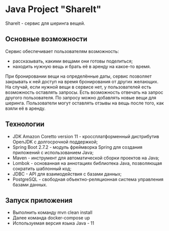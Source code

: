 # Java Project "ShareIt"
ShareIt - cервис для шеринга вещей.

## Основные возможности
Сервис обеспечивает пользователям возможность:

* рассказывать, какими вещами они готовы поделиться;
* находить нужную вещь и брать её в аренду на какое-то время.
 
При бронировании вещи на определённые даты, сервис позволяет закрывать к ней доступ на время бронирования от других желающих. На случай, если нужной вещи в сервисе нет, у пользователей есть возможность оставлять запросы. Есть возможность отвечать на запрос другого пользователя.  По запросу можно добавлять новые вещи для шеринга. Пользователи могут оставлять отзывы на вещь после того, как взяли её в аренду.

## Технологии
* JDK Amazon Coretto version 11 - кроссплатформенный дистрибутив OpenJDK с долгосрочной поддержкой;
* Spring Boot 2.7.2 - модуль фреймворка Spring для создания приложений с использованием Java;
* Maven - инструмент для автоматической сборки проектов на Java;
* Lombok - основанная на аннотациях библиотека Java, позволяющая сократить шаблонный код;
* JDBC - API для взаимодействия с базами данных;
* PostgreSQL - свободная объектно-реляционная система управления базами данных.

## Запуск приложения
* Выполнить команду mvn clean install
* Далее команда docker-compose up
* Используемая версия языка Java - 11
